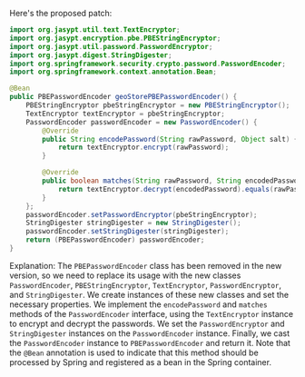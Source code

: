 Here's the proposed patch:
```java
import org.jasypt.util.text.TextEncryptor;
import org.jasypt.encryption.pbe.PBEStringEncryptor;
import org.jasypt.util.password.PasswordEncryptor;
import org.jasypt.digest.StringDigester;
import org.springframework.security.crypto.password.PasswordEncoder;
import org.springframework.context.annotation.Bean;

@Bean
public PBEPasswordEncoder geoStorePBEPasswordEncoder() {
    PBEStringEncryptor pbeStringEncryptor = new PBEStringEncryptor();
    TextEncryptor textEncryptor = pbeStringEncryptor;
    PasswordEncoder passwordEncoder = new PasswordEncoder() {
        @Override
        public String encodePassword(String rawPassword, Object salt) {
            return textEncryptor.encrypt(rawPassword);
        }

        @Override
        public boolean matches(String rawPassword, String encodedPassword, Object salt) {
            return textEncryptor.decrypt(encodedPassword).equals(rawPassword);
        }
    };
    passwordEncoder.setPasswordEncryptor(pbeStringEncryptor);
    StringDigester stringDigester = new StringDigester();
    passwordEncoder.setStringDigester(stringDigester);
    return (PBEPasswordEncoder) passwordEncoder;
}
```
Explanation:
The `PBEPasswordEncoder` class has been removed in the new version, so we need to replace its usage with the new classes `PasswordEncoder`, `PBEStringEncryptor`, `TextEncryptor`, `PasswordEncryptor`, and `StringDigester`.
We create instances of these new classes and set the necessary properties.
We implement the `encodePassword` and `matches` methods of the `PasswordEncoder` interface, using the `TextEncryptor` instance to encrypt and decrypt the passwords.
We set the `PasswordEncryptor` and `StringDigester` instances on the `PasswordEncoder` instance.
Finally, we cast the `PasswordEncoder` instance to `PBEPasswordEncoder` and return it.
Note that the `@Bean` annotation is used to indicate that this method should be processed by Spring and registered as a bean in the Spring container.
